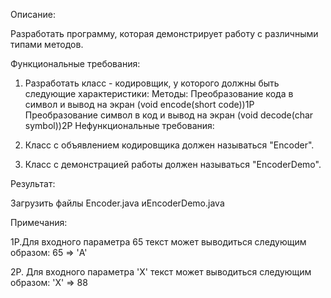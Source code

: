Описание:

Разработать программу, которая демонстрирует работу с различными типами методов.

Функциональные требования:

1. Разработать класс - кодировщик, у которого должны быть следующие характеристики:
   Методы:
   Преобразование кода в символ и вывод на экран (void encode(short code))1P
   Преобразование символ в код и вывод на экран (void decode(char symbol))2P
   Нефункциональные требования:

1. Класс с объявлением кодировщика должен называться "Encoder".
2. Класс с демонстрацией работы должен называться "EncoderDemo".

Результат:

Загрузить файлы Encoder.java иEncoderDemo.java

Примечания:

1P.Для входного параметра 65 текст может выводиться следующим образом:
65 => 'A'

2P. Для входного параметра 'X' текст может выводиться следующим образом:
'X' => 88